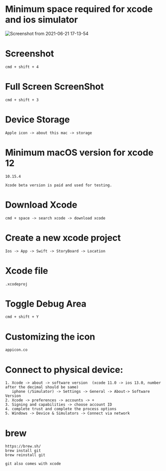 # Minimum space required for xcode and ios simulator

![Screenshot from 2021-06-21 17-13-54](https://user-images.githubusercontent.com/43849911/122756490-1b5da400-d2b4-11eb-9575-9f9147b0deb0.png)

# Screenshot

```
cmd + shift + 4
```

# Full Screen ScreenShot

```
cmd + shift + 3
```

# Device Storage

```
Apple icon -> about this mac -> storage
```

# Minimum macOS version for xcode 12

```
10.15.4
```

```
Xcode beta version is paid and used for testing.  
```

# Download Xcode

```
cmd + space -> search xcode -> download xcode
```

# Create a new xcode project

```
Ios -> App -> Swift -> StoryBoard -> Location
```

# Xcode file

```
.xcodeproj
```
  
# Toggle Debug Area

```
cmd + shift + Y
```

# Customizing the icon
```
appicon.co
```

# Connect to physical device:

```
1. Xcode -> about -> software version  (xcode 11.0 -> ios 13.0, number after the decimal should be same)
   iphone (/Simulator) -> Settings -> General -> About-> Software Version 
2. Xcode -> preferences -> accounts -> +
3. Signing and capabilities -> choose account ID
4. complete trust and complete the process options
5. Windows -> Device & Simulators -> Connect via network 
```

# brew

```
https://brew.sh/
brew install git
brew reinstall git
```

```
git also comes with xcode
```
